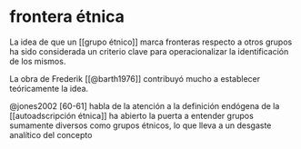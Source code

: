 # frontera étnica
La idea de que un [[grupo étnico]] marca fronteras respecto a otros grupos ha sido considerada un criterio clave para operacionalizar la identificación de los mismos.

La obra de Frederik [[@barth1976]] contribuyó mucho a establecer teóricamente la idea.

@jones2002 [60-61] habla de la atención a la definición endógena de la [[autoadscripción étnica]] ha abierto la puerta a entender grupos sumamente diversos como grupos étnicos, lo que lleva a un desgaste analítico del concepto


